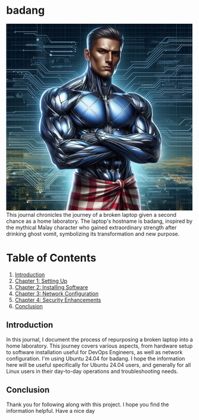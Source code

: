# badang
<img src="img/badang.jpeg" alt="Description of the image" width="500"/>
This journal chronicles the journey of a broken laptop given a second chance as a home laboratory. The laptop's hostname is badang, inspired by the mythical Malay character who gained extraordinary strength after drinking ghost vomit, symbolizing its transformation and new purpose.

# Table of Contents

1. [Introduction](#introduction)
2. [Chapter 1: Setting Up](./chapter1/README.md)
3. [Chapter 2: Installing Software](./chapter2/README.md)
4. [Chapter 3: Network Configuration](./chapter3/README.md)
5. [Chapter 4: Security Enhancements](./chapter4/README.md)
6. [Conclusion](#conclusion)

## Introduction
In this journal, I document the process of repurposing a broken laptop into a home laboratory. This journey covers various aspects, from hardware setup to software installation useful for DevOps Engineers, as well as network configuration. I'm using Ubuntu 24.04 for badang. I hope the information here will be useful specifically for Ubuntu 24.04 users, and generally for all Linux users in their day-to-day operations and troubleshooting needs.

## Conclusion

Thank you for following along with this project. I hope you find the information helpful. Have a nice day 
